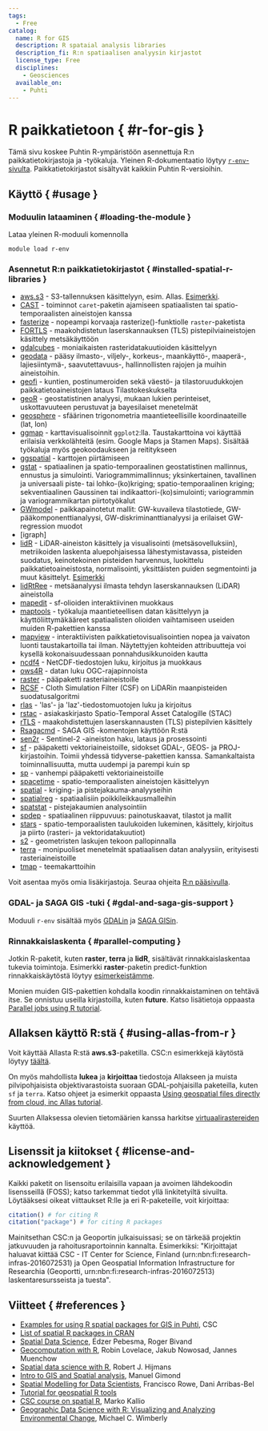 ```yaml
---
tags:
  - Free
catalog:
  name: R for GIS
  description: R spataial analysis libraries
  description_fi: R:n spatiaalisen analyysin kirjastot
  license_type: Free
  disciplines:
    - Geosciences
  available_on:
    - Puhti
---
```


# R paikkatietoon { #r-for-gis }

Tämä sivu koskee Puhtin R-ympäristöön asennettuja R:n paikkatietokirjastoja ja -työkaluja. Yleinen R-dokumentaatio löytyy [`r-env`-sivulta](r-env.md). Paikkatietokirjastot sisältyvät kaikkiin Puhtin R-versioihin.

## Käyttö { #usage }

### Moduulin lataaminen { #loading-the-module }

Lataa yleinen R-moduuli komennolla

```
module load r-env
```

### Asennetut R:n paikkatietokirjastot { #installed-spatial-r-libraries }

* [aws.s3](https://cran.r-project.org/web/packages/aws.s3/) - S3-tallennuksen käsittelyyn, esim. Allas. [Esimerkki](https://github.com/csc-training/geocomputing/blob/master/R/allas/working_with_allas_from_R_S3.R).
* [CAST](https://cran.r-project.org/web/packages/CAST/index.html) - toiminnot `caret`-paketin ajamiseen spatiaalisten tai spatio-temporaalisten aineistojen kanssa
* [fasterize](https://cran.r-project.org/web/packages/fasterize/index.html) - nopeampi korvaaja rasterize()-funktiolle `raster`-paketista 
* [FORTLS](https://cran.r-project.org/web/packages/FORTLS/index.html) - maakohdistetun laserskannauksen (TLS) pistepilviaineistojen käsittely metsäkäyttöön
* [gdalcubes](https://cran.r-project.org/web/packages/gdalcubes/index.html) - moniaikaisten rasteridatakuutioiden käsittelyyn
* [geodata](https://cran.r-project.org/web/packages/geodata/index.html) - pääsy ilmasto-, viljely-, korkeus-, maankäyttö-, maaperä-, lajiesiintymä-, saavutettavuus-, hallinnollisten rajojen ja muihin aineistoihin.
* [geofi](https://ropengov.github.io/geofi/) - kuntien, postinumeroiden sekä väestö- ja tilastoruudukkojen paikkatietoaineistojen lataus Tilastokeskukselta
* [geoR](https://cran.r-project.org/web/packages/geoR/index.html) - geostatistinen analyysi, mukaan lukien perinteiset, uskottavuuteen perustuvat ja bayesilaiset menetelmät
* [geosphere](https://cran.r-project.org/web/packages/geosphere/index.html) - sfäärinen trigonometria maantieteellisille koordinaateille (lat, lon)
* [ggmap](https://cran.r-project.org/web/packages/ggmap/index.html) - karttavisualisoinnit `ggplot2`:lla. Taustakarttoina voi käyttää erilaisia verkkolähteitä (esim. Google Maps ja Stamen Maps). Sisältää työkaluja myös geokoodaukseen ja reititykseen
* [ggspatial](https://cran.r-project.org/web/packages/ggspatial/index.html) - karttojen piirtämiseen
* [gstat](https://cran.r-project.org/web/packages/gstat/index.html) - spatiaalinen ja spatio-temporaalinen geostatistinen mallinnus, ennustus ja simulointi. Variogrammimallinnus; yksinkertainen, tavallinen ja universaali piste- tai lohko-(ko)kriging; spatio-temporaalinen kriging; sekventiaalinen Gaussinen tai indikaattori-(ko)simulointi; variogrammin ja variogrammikartan piirtotyökalut
* [GWmodel](https://cran.r-project.org/web/packages/GWmodel/index.html) - paikkapainotetut mallit: GW-kuvaileva tilastotiede, GW-pääkomponenttianalyysi, GW-diskriminanttianalyysi ja erilaiset GW-regression muodot
* [igraph]
* [lidR](https://cran.r-project.org/web/packages/lidR/index.html) - LiDAR-aineiston käsittely ja visualisointi (metsäsovelluksiin), metriikoiden laskenta aluepohjaisessa lähestymistavassa, pisteiden suodatus, keinotekoinen pisteiden harvennus, luokittelu paikkatietoaineistosta, normalisointi, yksittäisten puiden segmentointi ja muut käsittelyt. [Esimerkki](https://github.com/csc-training/geocomputing/tree/master/R/R_LiDAR/R_lidar_course_exercises)
* [lidRtRee](https://cran.r-project.org/web/packages/lidaRtRee/index.html) - metsäanalyysi ilmasta tehdyn laserskannauksen (LiDAR) aineistolla
* [mapedit](https://cran.r-project.org/web/packages/mapedit/index.html) - sf-olioiden interaktiivinen muokkaus
* [maptools](https://cran.r-project.org/web/packages/maptools/index.html) - työkaluja maantieteellisen datan käsittelyyn ja käyttöliittymäkääreet spatiaalisten olioiden vaihtamiseen useiden muiden R-pakettien kanssa
* [mapview](https://cran.r-project.org/web/packages/mapview/index.html) - interaktiivisten paikkatietovisualisointien nopea ja vaivaton luonti taustakartoilla tai ilman. Näytettyjen kohteiden attribuutteja voi kysellä kokonaisuudessaan ponnahdusikkunoiden kautta
* [ncdf4](https://cran.r-project.org/web/packages/ncdf4/index.html) - NetCDF-tiedostojen luku, kirjoitus ja muokkaus
* [ows4R](https://cran.r-project.org/web/packages/ows4R/index.html) - datan luku OGC-rajapinnoista
* [raster](https://cran.r-project.org/web/packages/raster/index.html) - pääpaketti rasteriaineistoille
* [RCSF](https://cran.r-project.org/web/packages/RCSF/index.html) - Cloth Simulation Filter (CSF) on LiDARin maanpisteiden suodatusalgoritmi
* [rlas](https://cran.r-project.org/web/packages/rlas/index.html) - 'las'- ja 'laz'-tiedostomuotojen luku ja kirjoitus
* [rstac](https://cran.r-project.org/web/packages/rstac/index.html) - asiakaskirjasto Spatio-Temporal Asset Catalogille (STAC)
* [rTLS](https://cran.r-project.org/web/packages/rTLS/index.html) - maakohdistettujen laserskannausten (TLS) pistepilvien käsittely 
* [Rsagacmd](https://cran.r-project.org/web/packages/Rsagacmd/index.html) - SAGA GIS -komentojen käyttöön R:stä
* [sen2r](https://sen2r.ranghetti.info/) - Sentinel-2 -aineiston haku, lataus ja prosessointi
* [sf](https://cran.r-project.org/web/packages/sf/index.html) - pääpaketti vektoriaineistoille, sidokset GDAL-, GEOS- ja PROJ-kirjastoihin. Toimii yhdessä tidyverse-pakettien kanssa. Samankaltaista toiminnallisuutta, mutta uudempi ja parempi kuin sp
* [sp](https://cran.r-project.org/web/packages/sp/index.html) - vanhempi pääpaketti vektoriaineistoille
* [spacetime](https://cran.r-project.org/web/packages/spacetime/index.html) - spatio-temporaalisten aineistojen käsittelyyn
* [spatial](https://cran.r-project.org/web/packages/spatial/index.html) - kriging- ja pistejakauma-analyyseihin
* [spatialreg](https://cran.r-project.org/web/packages/spatialreg/index.html) - spatiaalisiin poikkileikkausmalleihin 
* [spatstat](https://cran.r-project.org/web/packages/spatstat/index.html) - pistejakaumien analysointiin
* [spdep](https://cran.r-project.org/web/packages/spdep/index.html) - spatiaalinen riippuvuus: painotuskaavat, tilastot ja mallit
* [stars](https://cran.r-project.org/web/packages/stars/index.html) - spatio-temporaalisten taulukoiden lukeminen, käsittely, kirjoitus ja piirto (rasteri- ja vektoridatakuutiot)
* [s2](https://cran.r-project.org/web/packages/s2/index.html) - geometristen laskujen tekoon pallopinnalla
* [terra](https://cran.r-project.org/web/packages/terra/index.html) - monipuoliset menetelmät spatiaalisen datan analyysiin, erityisesti rasteriaineistoille
* [tmap](https://cran.r-project.org/web/packages/tmap/index.html) - teemakarttoihin

Voit asentaa myös omia lisäkirjastoja. Seuraa ohjeita [R:n pääsivulla](r-env.md).

### GDAL- ja SAGA GIS -tuki { #gdal-and-saga-gis-support }

Moduuli `r-env` sisältää myös [GDALin](gdal.md) ja [SAGA GISin](saga-gis.md).

### Rinnakkaislaskenta { #parallel-computing }

Jotkin R-paketit, kuten __raster__, __terra__ ja __lidR__, sisältävät rinnakkaislaskentaa tukevia toimintoja. Esimerkki __raster__-paketin predict-funktion rinnakkaiskäytöstä löytyy [esimerkeistämme](https://github.com/csc-training/geocomputing/tree/master/R). 

Monien muiden GIS-pakettien kohdalla koodin rinnakkaistaminen on tehtävä itse. Se onnistuu useilla kirjastoilla, kuten __future__. Katso lisätietoja oppaasta [Parallel jobs using R tutorial](../support/tutorials/parallel-r.md).

## Allaksen käyttö R:stä { #using-allas-from-r }

Voit käyttää Allasta R:stä __aws.s3__-paketilla. CSC:n esimerkkejä käytöstä löytyy [täältä](https://github.com/csc-training/geocomputing/blob/master/R/allas/working_with_allas_from_R_S3.R). 

On myös mahdollista __lukea__ ja __kirjoittaa__ tiedostoja Allakseen ja muista pilvipohjaisista objektivarastoista suoraan GDAL-pohjaisilla paketeilla, kuten `sf` ja `terra`. Katso ohjeet ja esimerkit oppaasta [Using geospatial files directly from cloud, inc Allas tutorial](../support/tutorials/gis/gdal_cloud.md).

Suurten Allaksessa olevien tietomäärien kanssa harkitse [virtuaalirastereiden](../support/tutorials/gis/virtual-rasters.md) käyttöä. 

## Lisenssit ja kiitokset { #license-and-acknowledgement }

Kaikki paketit on lisensoitu erilaisilla vapaan ja avoimen lähdekoodin lisensseillä (FOSS); katso tarkemmat tiedot yllä linkitetyiltä sivuilta.
Löytääksesi oikeat viittaukset R:lle ja eri R-paketeille, voit kirjoittaa:

```r
citation() # for citing R
citation("package") # for citing R packages
```

Mainitsethan CSC:n ja Geoportin julkaisuissasi; se on tärkeää projektin jatkuvuuden ja rahoitusraportoinnin kannalta.
Esimerkiksi: "Kirjoittajat haluavat kiittää CSC - IT Center for Science, Finland (urn:nbn:fi:research-infras-2016072531) ja Open Geospatial Information Infrastructure for Researchia (Geoportti, urn:nbn:fi:research-infras-2016072513) laskentaresursseista ja tuesta".

## Viitteet { #references }

* [Examples for using R spatial packages for GIS in Puhti](https://github.com/csc-training/geocomputing/tree/master/R), CSC
* [List of spatial R packages in CRAN](https://cran.r-project.org/web/views/Spatial.html)
* [Spatial Data Science](https://keen-swartz-3146c4.netlify.app/), Edzer Pebesma, Roger Bivand
* [Geocomputation with R](https://geocompr.robinlovelace.net/), Robin Lovelace, Jakub Nowosad, Jannes Muenchow
* [Spatial data science with R](https://rspatial.org/index.html), Robert J. Hijmans
* [Intro to GIS and Spatial analysis](https://mgimond.github.io/Spatial/index.html), Manuel Gimond
* [Spatial Modelling for Data Scientists](https://gdsl-ul.github.io/san/), Francisco Rowe, Dani Arribas-Bel
* [Tutorial for geospatial R tools](https://datacarpentry.org/r-raster-vector-geospatial/)
* [CSC course on spatial R](https://e-learn.csc.fi/course/view.php?id=120), Marko Kallio
* [Geographic Data Science with R: Visualizing and Analyzing Environmental Change](https://bookdown.org/mcwimberly/gdswr-book/), Michael C. Wimberly